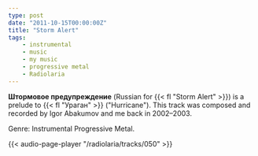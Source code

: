 ```yaml
---
type: post
date: "2011-10-15T00:00:00Z"
title: "Storm Alert"
tags:
    - instrumental
    - music
    - my music
    - progressive metal
    - Radiolaria
---
```


**Штормовое предупреждение** (Russian for {{< fl "Storm Alert" >}}) is a prelude to {{< fl "Ураган" >}} ("Hurricane"). This track was composed and recorded by Igor Abakumov and me back in 2002–2003.

Genre: Instrumental Progressive Metal.

{{< audio-page-player "/radiolaria/tracks/050" >}}
